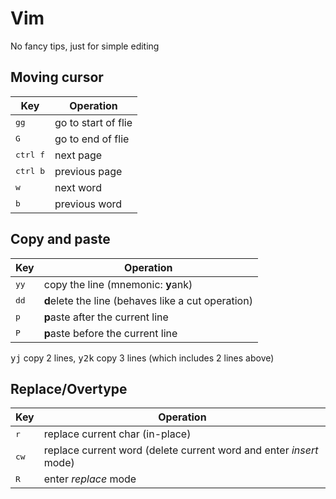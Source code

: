 # Vim

No fancy tips, just for simple editing

## Moving cursor

| Key                      | Operation           |
| ------------------------ | ------------------- |
| <kbd>g</kbd><kbd>g</kbd> | go to start of flie |
| <kbd>G</kbd>             | go to end of flie   |
| <kbd>ctrl f</kbd>        | next page           |
| <kbd>ctrl b</kbd>        | previous page       |
| <kbd>w</kbd>             | next word           |
| <kbd>b</kbd>             | previous word       |

## Copy and paste

| Key                      | Operation                                          |
| ------------------------ | -------------------------------------------------- |
| <kbd>y</kbd><kbd>y</kbd> | copy the line (mnemonic: **y**ank)                 |
| <kbd>d</kbd><kbd>d</kbd> | **d**elete the line (behaves like a cut operation) |
| <kbd>p</kbd>             | **p**aste after the current line                   |
| <kbd>P</kbd>             | **p**aste before the current line                  |

<kbd>yj</kbd> copy 2 lines, <kbd>y2k</kbd> copy 3 lines (which includes 2 lines above)

## Replace/Overtype

| Key           | Operation                                                          |
| ------------- | ------------------------------------------------------------------ |
| <kbd>r</kbd>  | replace current char (in-place)                                    |
| <kbd>cw</kbd> | replace current word (delete current word and enter *insert* mode) |
| <kbd>R</kbd>  | enter *replace* mode                                               |
